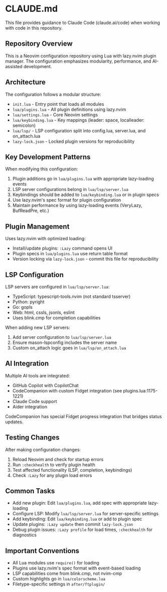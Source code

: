 # CLAUDE.md

This file provides guidance to Claude Code (claude.ai/code) when working with code in this repository.

## Repository Overview

This is a Neovim configuration repository using Lua with lazy.nvim plugin manager. The configuration emphasizes modularity, performance, and AI-assisted development.

## Architecture

The configuration follows a modular structure:
- `init.lua` - Entry point that loads all modules
- `lua/plugins.lua` - All plugin definitions using lazy.nvim
- `lua/settings.lua` - Core Neovim settings
- `lua/keybinding.lua` - Key mappings (leader: space, localleader: semicolon)
- `lua/lsp/` - LSP configuration split into config.lua, server.lua, and on_attach.lua
- `lazy-lock.json` - Locked plugin versions for reproducibility

## Key Development Patterns

When modifying this configuration:
1. Plugin additions go in `lua/plugins.lua` with appropriate lazy-loading events
2. LSP server configurations belong in `lua/lsp/server.lua`
3. Keybindings should be added to `lua/keybinding.lua` or in plugin specs
4. Use lazy.nvim's spec format for plugin configuration
5. Maintain performance by using lazy-loading events (VeryLazy, BufReadPre, etc.)

## Plugin Management

Uses lazy.nvim with optimized loading:
- Install/update plugins: `:Lazy` command opens UI
- Plugin specs in `lua/plugins.lua` use return table format
- Version locking via `lazy-lock.json` - commit this file for reproducibility

## LSP Configuration

LSP servers are configured in `lua/lsp/server.lua`:
- TypeScript: typescript-tools.nvim (not standard tsserver)
- Python: pyright
- Go: gopls
- Web: html, cssls, jsonls, eslint
- Uses blink.cmp for completion capabilities

When adding new LSP servers:
1. Add server configuration to `lua/lsp/server.lua`
2. Ensure mason-lspconfig includes the server name
3. Custom on_attach logic goes in `lua/lsp/on_attach.lua`

## AI Integration

Multiple AI tools are integrated:
- GitHub Copilot with CopilotChat
- CodeCompanion with custom Fidget integration (see plugins.lua:1175-1221)
- Claude Code support
- Aider integration

CodeCompanion has special Fidget progress integration that bridges status updates.

## Testing Changes

After making configuration changes:
1. Reload Neovim and check for startup errors
2. Run `:checkhealth` to verify plugin health
3. Test affected functionality (LSP, completion, keybindings)
4. Check `:Lazy` for any plugin load errors

## Common Tasks

- Add new plugin: Edit `lua/plugins.lua`, add spec with appropriate lazy-loading
- Configure LSP: Modify `lua/lsp/server.lua` for server-specific settings
- Add keybinding: Edit `lua/keybinding.lua` or add to plugin spec
- Update plugins: `:Lazy update` then commit `lazy-lock.json`
- Debug plugin issues: `:Lazy profile` for load times, `:checkhealth` for diagnostics

## Important Conventions

- All Lua modules use `require()` for loading
- Plugins use lazy.nvim's spec format with event-based loading
- LSP capabilities come from blink.cmp, not nvim-cmp
- Custom highlights go in `lua/colorscheme.lua`
- Filetype-specific settings in `after/ftplugin/`